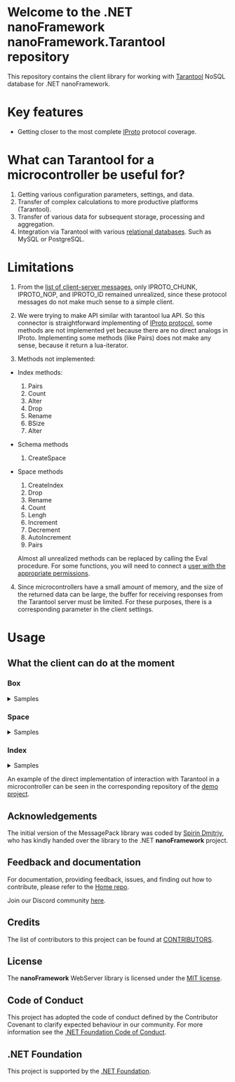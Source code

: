 # Welcome to the .NET nanoFramework nanoFramework.Tarantool repository

This repository contains the client library for working with [Tarantool](https://www.tarantool.io/en/) NoSQL database for .NET nanoFramework.

# Key features
 -  Getting closer to the most complete [IProto](https://www.tarantool.io/en/doc/latest/reference/internals/box_protocol/) protocol coverage.

# What can Tarantool for a microcontroller be useful for?

1. Getting various configuration parameters, settings, and data.
2. Transfer of complex calculations to more productive platforms (Tarantool).
3. Transfer of various data for subsequent storage, processing and aggregation.
4. Integration via Tarantool with various [relational databases](https://www.tarantool.io/en/doc/latest/reference/reference_rock/dbms/). Such as MySQL or PostgreSQL.

# Limitations

1. From the [list of client-server messages](https://www.tarantool.io/en/doc/latest/reference/internals/iproto/requests/), only IPROTO_CHUNK, IPROTO_NOP, and IPROTO_ID remained unrealized, since these protocol messages do not make much sense to a simple client.

2. We were trying to make API similar with tarantool lua API. So this connector is straightforward implementing of [IProto protocol](https://github.com/tarantool/tarantool/wiki/Binary-Protocol-v1.6/b9db62e848a0ec011416ffc53dcb2418467a0f0a?ysclid=m9x8u9airq740869903), some methods are not implemented yet because there are no direct analogs in IProto. Implementing some methods (like Pairs) does not make any sense, because it return a lua-iterator.
  
3. Methods not implemented:
* Index methods:
     1. Pairs
     2. Count
     3. Alter
     4. Drop
     5. Rename
     6. BSize
     7. Alter
 * Schema methods
     1. CreateSpace
 * Space methods
     1. CreateIndex
     2. Drop
     3. Rename
     4. Count
     5. Lengh
     6. Increment
     7. Decrement
     8. AutoIncrement
     9. Pairs

   Almost all unrealized methods can be replaced by calling the Eval procedure. For some functions, you will need to connect a [user with the appropriate permissions](https://www.tarantool.io/en/doc/latest/admin/access_control/).

4. Since microcontrollers have a small amount of memory, and the size of the returned data can be large, the buffer for receiving responses from the Tarantool server must be limited. For these purposes, there is a corresponding parameter in the client settings.

# Usage
## What the client can do at the moment
### Box
<details>
  <summary>Samples</summary>
 
   1. Connect to the Tarantool server with the default user 'Guest':
   ```csharp
   ClientOptions clientOptions = new ClientOptions($"{TarantoolHostIp}:3301");
   using (var box = TarantoolContext.Connect(clientOptions))
   {
        //// .............
   }
   ```
   
   2. Connect to the Tarantool server with a special user, with a password transfer:
   ```csharp
    using (var box = TarantoolContext.Connect(TarantoolHostIp, 3301, "testuser", "test_password"))
    {
        //// .............
    }
   ```
   
   3. Get complete information about the schema, spaces, and indexes of the Tarantool database:
   ```csharp
   var clientOptions = new ClientOptions($"{TarantoolHostIp}:3301");
   clientOptions.ConnectionOptions.ReadSchemaOnConnect = true;
   clientOptions.ConnectionOptions.ReadBoxInfoOnConnect = true;
   
   using (var box = TarantoolContext.Connect(clientOptions))
   {
      //// box.Info;
      //// box.Schema;
      //// box.Schema.Spaces;
      //// box.Schema["_space"].Indices;
   }
   ```
   
   4. Calling various Tarantool Lua functions:
   ```csharp
   var clientOptions = new ClientOptions($"{TarantoolHostIp}:3301");
   clientOptions.ConnectionOptions.ReadSchemaOnConnect = false;
   clientOptions.ConnectionOptions.ReadBoxInfoOnConnect = false;
   clientOptions.ConnectionOptions.WriteStreamBufferSize = 512;
   clientOptions.ConnectionOptions.ReadStreamBufferSize = 512;
   
   using (var box = TarantoolContext.Connect(clientOptions))
   {
       var tupleParam = TarantoolTuple.Create(1.3d);
       var callResult = box.Call("math.sqrt", tupleParam, tupleParam.GetType());
   
       if (callResult != null && callResult.Data[0] != null)
       {
            var resultData = (TarantoolTuple)callResult.Data[0];
            Console.WriteLine($"The square root of the number {tupleParam[0]} is {resultData[0]}");
       }
   }
   ```
   
   5. Execute any correct Tarantool expressions:
   ```csharp
   var clientOptions = new ClientOptions($"{TarantoolHostIp}:3301");
   clientOptions.ConnectionOptions.ReadSchemaOnConnect = false;
   clientOptions.ConnectionOptions.ReadBoxInfoOnConnect = false;
   clientOptions.ConnectionOptions.WriteStreamBufferSize = 512;
   clientOptions.ConnectionOptions.ReadStreamBufferSize = 512;
   
   using (var box = TarantoolContext.Connect(clientOptions))
   {
      var evalResult = box.Eval("return box.space.bands:select{...}", typeof(TarantoolTuple[][]));
   
      if (evalResult != null && evalResult.Data[0] is not null)
      {
         var selectResult = (TarantoolTuple[])evalResult.Data[0];
         
         foreach (var tuple in selectResult)
         {
             Console.WriteLine(tuple.ToString());
         }
      }
   
      Console.WriteLine(new string('=', 10));
   
      evalResult = box.Eval("return box.space.bands:select({3}, {iterator='GT', limit = 3})");
   
      if (evalResult != null && evalResult.Data[0] is not null)
      {
         var arrayListResult = evalResult.Data[0] as ArrayList;
   
         foreach (IList tuple in arrayListResult)
         {
             Console.WriteLine($"[{tuple[0]}, {tuple[1]}, {tuple[2]}]");
         }
      }
   }
   ```
   
   6. Work with Tarantool-supported SQL:
   ```csharp
   var clientOptions = new ClientOptions($"testuser:test_password@{TarantoolHostIp}:3301");
   clientOptions.ConnectionOptions.ReadSchemaOnConnect = false;
   clientOptions.ConnectionOptions.ReadBoxInfoOnConnect = false;
   clientOptions.ConnectionOptions.WriteStreamBufferSize = 512;
   clientOptions.ConnectionOptions.ReadStreamBufferSize = 512;
   
   using (var box = TarantoolContext.Connect(clientOptions))
   {
        try
        {
            var executeSqlResult = box.ExecuteSql("create table sql_test(id int primary key, name text)");
            isTableCreate = true;
   
            executeSqlResult = box.ExecuteSql("insert into sql_test values (1, 'asdf'), (2, 'zxcv'), (3, 'qwer')");
      
            executeSqlResult = box.ExecuteSql("update sql_test set name = '1234' where id = 2");
      
            executeSqlResult = box.ExecuteSql("SELECT * FROM sql_test WHERE id = $1", typeof(TarantoolTuple[]), new SqlParameter(2, "$1"));
   
            if (evalResult != null && evalResult.Data[0] != null)
            {
                var resultData = (TarantoolTuple)executeSqlResult.Data[0];
                Console.WriteLine(resultData.ToString());
            }
        }
        finally
        {
            if (isTableCreate)
            {
                box.ExecuteSql("drop table sql_test");
            }
        }
   }
   ```
</details>

### Space
<details>
  <summary>Samples</summary>
 
   1. Insert tuple in space:
   ```csharp
     ClientOptions clientOptions = new ClientOptions($"{TarantoolHostIp}:3301");
     using (var box = TarantoolContext.Connect(clientOptions))
     {
          var space = box.Schema["bands"];
          var testTuple = TarantoolTuple.Create(15, "Black Sabbath", 1968);
          var responseData = space.Insert(testTuple);
          if (responseData != null && responseData.Data[0] != null)
          {
              var resultData = (TarantoolTuple)responseData.Data[0];
              Console.WriteLine(resultData.ToString());
          }
     }
   ```
   
   2. Getting and Select tuple from the space by key:
   ```csharp
      ClientOptions clientOptions = new ClientOptions($"{TarantoolHostIp}:3301");
      using (var box = TarantoolContext.Connect(clientOptions))
      {
           var space = box.Schema["bands"];
           var selectedTuple = space.GetTuple(TarantoolTuple.Create(15), TarantoolTupleType.Create(typeof(int), typeof(string), tupeof(uint));
           Console.WriteLine(selectedTuple.ToString());
           var responseData = space.Select(TarantoolTuple.Create(15));
           if (responseData != null && responseData.Data[0] != null)
           {
               var resultData = (TarantoolTuple)responseData.Data[0];
               Console.WriteLine(resultData.ToString());
           }
      }
   ```

  3. Put, Update, Replace tuple from the space:
   ```csharp
     ClientOptions clientOptions = new ClientOptions($"{TarantoolHostIp}:3301");
     using (var box = TarantoolContext.Connect(clientOptions))
     {
          var space = box.Schema["bands"];
          var testTuple = TarantoolTuple.Create(16, "Nazareth", 1988);
          var responseTuple = space.PutTuple(testTuple);
          Console.WriteLine(responseTuple.ToString());
          var responseData = space.Update(TarantoolTuple.Create(16), new UpdateOperation[] { UpdateOperation.CreateAssign(2, 1968) }, (TarantoolTupleType)testTuple.GetType());
          if (responseData != null && responseData.Data[0] != null)
          {
              var resultData = (TarantoolTuple)responseData.Data[0];
              Console.WriteLine(resultData.ToString());
          }
     }
   ```
     
  4. Upsert tuple from the space:
   ```csharp
     ClientOptions clientOptions = new ClientOptions($"{TarantoolHostIp}:3301");
     using (var box = TarantoolContext.Connect(clientOptions))
     {
          var space = box.Schema["bands"];
          var testTuple = TarantoolTuple.Create(17, "BonJovi", 1983);
          bool recordCreate = false;
          space.Upsert(testTuple, new UpdateOperation[] { UpdateOperation.CreateStringSlice(1, 3, 0, " ") });
          var selectedTuple = space.GetTuple(TarantoolTuple.Create(17), TarantoolTupleType.Create(typeof(int), typeof(string), tupeof(uint));
          Console.WriteLine(selectedTuple.ToString());
   
          space.Upsert(testTuple, new UpdateOperation[] { UpdateOperation.CreateStringSlice(1, 3, 0, " ") });
          selectedTuple = space.GetTuple(TarantoolTuple.Create(17), TarantoolTupleType.Create(typeof(int), typeof(string), tupeof(uint));
          Console.WriteLine(selectedTuple.ToString());
     }
   ```

   5. Delete tuple from the space:
   ```csharp
     ClientOptions clientOptions = new ClientOptions($"{TarantoolHostIp}:3301");
     using (var box = TarantoolContext.Connect(clientOptions))
     {
          var space = box.Schema["bands"];
          var deleteKeyTuple = TarantoolTuple.Create(17);
   
          var responseData = space.Delete(deleteKeyTuple);
          if (responseData != null && responseData.Data[0] != null)
          {
              var resultData = (TarantoolTuple)responseData.Data[0];
              Console.WriteLine(resultData.ToString());
          }
     }
   ```
</details>

### Index
<details>
  <summary>Samples</summary>
 
   1. Getting tuple by min index:
   ```csharp
      ClientOptions clientOptions = new ClientOptions($"{TarantoolHostIp}:3301");
      using (var box = TarantoolContext.Connect(clientOptions))
      {
            var index = box.Schema["bands"]["secondary"];
            var responseTupleType = TarantoolTupleType.Create(typeof(int), typeof(string), typeof(uint));
    
            var responseTuple = index.MinTuple(responseTupleType);
            Console.WriteLine(responseTuple.ToString());
      }
   ```

   3. Getting tuple by max index:
   ```csharp
      ClientOptions clientOptions = new ClientOptions($"{TarantoolHostIp}:3301");
      using (var box = TarantoolContext.Connect(clientOptions))
      {
            var index = box.Schema["bands"]["secondary"];
            var responseTupleType = TarantoolTupleType.Create(typeof(int), typeof(string), typeof(uint));
    
            var responseTuple = index.MaxTuple(responseTupleType);
            Console.WriteLine(responseTuple.ToString());
      }
   ```

   4. Select tuples:
   ```csharp
      ClientOptions clientOptions = new ClientOptions($"{TarantoolHostIp}:3301");
      using (var box = TarantoolContext.Connect(clientOptions))
      {
            var index = box.Schema["bands"]["secondary"];
            var responseTupleType = TarantoolTupleType.Create(typeof(int), typeof(string), typeof(uint));
    
            var responseData = index.Select(TarantoolTuple.Create("Scorpions"), new SelectOptions() { Iterator = Model.Enums.Iterator.Ge, Limit = 5}, responseTupleType);
            ////...........
      }
   ```

   4. Update tuple by index.

   5. Delete tuple by index.
</details>

An example of the direct implementation of interaction with Tarantool in a microcontroller can be seen in the corresponding repository of the [demo project](https://github.com/RelaxSpirit/nanoFramework.Tarantool/tree/master/Samples/WeatherTracker).

## Acknowledgements

The initial version of the MessagePack library was coded by [Spirin Dmitriy](https://github.com/RelaxSpirit), who has kindly handed over the library to the .NET **nanoFramework** project.

## Feedback and documentation

For documentation, providing feedback, issues, and finding out how to contribute, please refer to the [Home repo](https://github.com/nanoframework/Home).

Join our Discord community [here](https://discord.gg/gCyBu8T).

## Credits

The list of contributors to this project can be found at [CONTRIBUTORS](https://github.com/nanoframework/Home/blob/main/CONTRIBUTORS.md).

## License

The **nanoFramework** WebServer library is licensed under the [MIT license](LICENSE.md).

## Code of Conduct

This project has adopted the code of conduct defined by the Contributor Covenant to clarify expected behaviour in our community.
For more information see the [.NET Foundation Code of Conduct](https://dotnetfoundation.org/code-of-conduct).

## .NET Foundation

This project is supported by the [.NET Foundation](https://dotnetfoundation.org).
